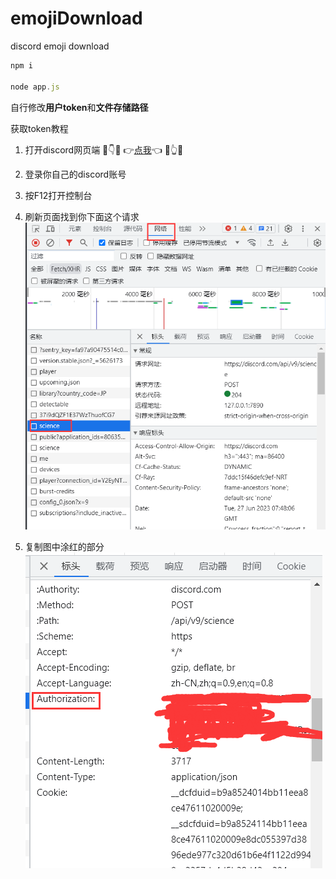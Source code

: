 # emojiDownload
discord emoji download

```js
npm i

node app.js
```

自行修改**用户token**和**文件存储路径**

获取token教程
1. 打开discord网页端
🤣👇🤣
👉[点我](https://discord.com/app)👈
🤣👆🤣

2. 登录你自己的discord账号

3. 按F12打开控制台

4. 刷新页面找到你下面这个请求
![](https://raw.githubusercontent.com/MuXia-0326/discord-emoji-download/master/README_IMG/1.png)

5. 复制图中涂红的部分
![](https://raw.githubusercontent.com/MuXia-0326/discord-emoji-download/master/README_IMG/2.png)